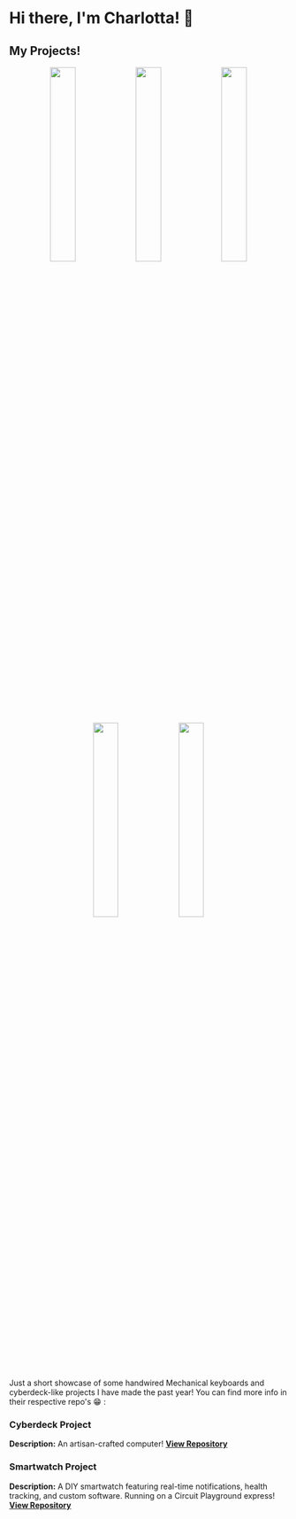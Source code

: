 # Hi there, I'm Charlotta! 👋<p align="center">

 ## My Projects!
<p align="center">
  <!-- First row of images -->
  <img src="https://github.com/Cup-of-Code/Cup-of-Code/assets/102232378/b1618d28-f8a2-4467-a15c-6a804cf0a36d" width="30%" />
  <img src="https://github.com/Cup-of-Code/Cup-of-Code/assets/102232378/7307a130-86ad-4f4b-b107-81f11f028c37" width="30%" />
  <img src="https://github.com/Cup-of-Code/Cup-of-Code/assets/102232378/2b843d1e-82d7-4087-a493-f42b39986a4d" width="30%" />
</p>
<p align="center">
  <!-- Second row of images -->
  <img src="https://github.com/Cup-of-Code/Cup-of-Code/assets/102232378/2ba48323-1078-49b3-b71e-be84eb48d413" width="30%" />
  <img src="https://github.com/Cup-of-Code/Cup-of-Code/assets/102232378/294ed024-898e-44ed-8045-0a3d84c209fb" width="30%" />
</p>


Just a short showcase of some handwired Mechanical keyboards and cyberdeck-like projects I have made the past year! You can find more info in their respective repo's 😁 :


### Cyberdeck Project
**Description:** An artisan-crafted computer!
**[View Repository](https://github.com/cup-of-code/cyberdeck)**

### Smartwatch Project
**Description:** A DIY smartwatch featuring real-time notifications, health tracking, and custom software. Running on a Circuit Playground express!
**[View Repository](https://github.com/cup-of-code/smartwatch)**

